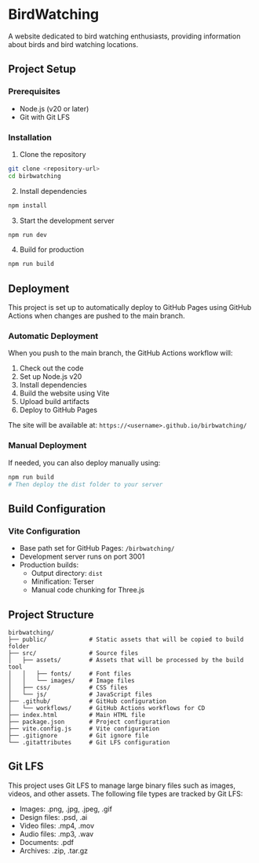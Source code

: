 # BirdWatching

A website dedicated to bird watching enthusiasts, providing information about birds and bird watching locations.

## Project Setup

### Prerequisites
- Node.js (v20 or later)
- Git with Git LFS

### Installation

1. Clone the repository
```bash
git clone <repository-url>
cd birbwatching
```

2. Install dependencies
```bash
npm install
```

3. Start the development server
```bash
npm run dev
```

4. Build for production
```bash
npm run build
```

## Deployment

This project is set up to automatically deploy to GitHub Pages using GitHub Actions when changes are pushed to the main branch.

### Automatic Deployment

When you push to the main branch, the GitHub Actions workflow will:
1. Check out the code
2. Set up Node.js v20
3. Install dependencies
4. Build the website using Vite
5. Upload build artifacts
6. Deploy to GitHub Pages

The site will be available at: `https://<username>.github.io/birbwatching/`

### Manual Deployment

If needed, you can also deploy manually using:

```bash
npm run build
# Then deploy the dist folder to your server
```

## Build Configuration

### Vite Configuration
- Base path set for GitHub Pages: `/birbwatching/`
- Development server runs on port 3001
- Production builds:
  - Output directory: `dist`
  - Minification: Terser
  - Manual code chunking for Three.js

## Project Structure

```
birbwatching/
├── public/            # Static assets that will be copied to build folder
├── src/               # Source files
│   ├── assets/        # Assets that will be processed by the build tool
│   │   ├── fonts/     # Font files
│   │   └── images/    # Image files
│   ├── css/           # CSS files
│   └── js/            # JavaScript files
├── .github/           # GitHub configuration
│   └── workflows/     # GitHub Actions workflows for CD
├── index.html         # Main HTML file
├── package.json       # Project configuration
├── vite.config.js     # Vite configuration
├── .gitignore         # Git ignore file
└── .gitattributes     # Git LFS configuration
```

## Git LFS

This project uses Git LFS to manage large binary files such as images, videos, and other assets. The following file types are tracked by Git LFS:

- Images: .png, .jpg, .jpeg, .gif
- Design files: .psd, .ai
- Video files: .mp4, .mov
- Audio files: .mp3, .wav
- Documents: .pdf
- Archives: .zip, .tar.gz

